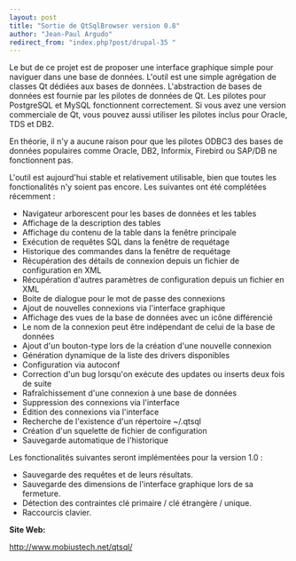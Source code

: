 ```yaml
---
layout: post
title: "Sortie de QtSqlBrowser version 0.8"
author: "Jean-Paul Argudo"
redirect_from: "index.php?post/drupal-35 "
---
```




<p>

Le but de ce projet est de proposer une interface graphique simple pour naviguer dans une base de données. L'outil est une simple agrégation de classes Qt dédiées aux bases de données. L'abstraction de bases de données est fournie par les pilotes de données de Qt. Les pilotes pour PostgreSQL et MySQL fonctionnent correctement. Si vous avez une version commerciale de Qt, vous pouvez aussi utiliser les pilotes inclus pour Oracle, TDS et DB2.

</p>

<p>

En théorie, il n'y a aucune raison pour que les pilotes ODBC3 des bases de données populaires comme Oracle, DB2, Informix, Firebird ou SAP/DB ne fonctionnent pas.

</p>

<p>

L'outil est aujourd'hui stable et relativement utilisable, bien que toutes les fonctionalités n'y soient pas encore. Les suivantes ont été complétées récemment&nbsp;:

</p>

<ul>

<li>Navigateur arborescent pour les bases de données et les tables</li>

<li>Affichage de la description des tables</li>

<li>Affichage du contenu de la table dans la fenêtre principale</li>

<li>Exécution de requêtes SQL dans la fenêtre de requétage</li>

<li>Historique des commandes dans la fenêtre de requétage</li>

<li>Récupération des détails de connexion depuis un fichier de configuration en XML</li>

<li>Récupération d'autres paramètres de configuration depuis un fichier en XML</li>

<li>Boite de dialogue pour le mot de passe des connexions</li>

<li>Ajout de nouvelles connexions via l'interface graphique</li>

<li>Affichage des vues de la base de données avec un icône différencié</li>

<li>Le nom de la connexion peut être indépendant de celui de la base de données</li>

<li>Ajout d'un bouton-type lors de la création d'une nouvelle connexion</li>

<li>Génération dynamique de la liste des drivers disponibles</li>

<li>Configuration via autoconf</li>

<li>Correction d'un bug lorsqu'on exécute des updates ou inserts deux fois de suite</li>

<li>Rafraîchissement d'une connexion à une base de données</li>

<li>Suppression des connexions via l'interface</li>

<li>Édition des connexions via l'interface</li>

<li>Recherche de l'existence d'un répertoire ~/.qtsql</li>

<li>Création d'un squelette de fichier de configuration</li>

<li>Sauvegarde automatique de l'historique</li>

</ul>

<p>

Les fonctionalités suivantes seront implémentées pour la version 1.0&nbsp;:

</p>

<ul>

<li>Sauvegarde des requêtes et de leurs résultats.</li>

<li>Sauvegarde des dimensions de l'interface graphique lors de sa fermeture.</li>

<li>Détection des contraintes clé primaire / clé étrangère / unique.</li>

<li>Raccourcis clavier.</li>

</ul>

<p><strong>Site Web:</strong><br />

<a href="http://www.mobiustech.net/qtsql/">

http://www.mobiustech.net/qtsql/</a>

</p>